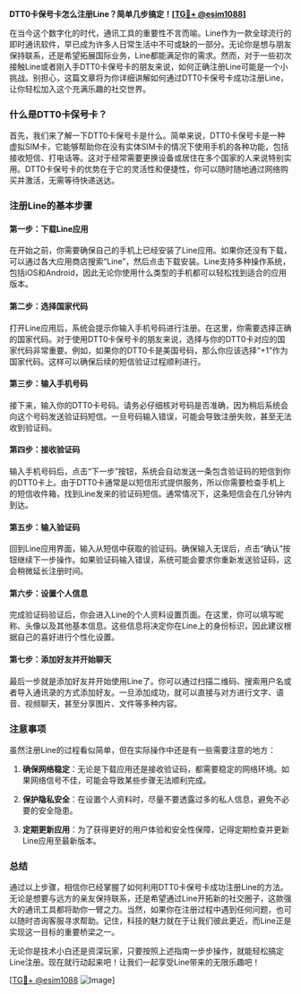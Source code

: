 **DTT0卡保号卡怎么注册Line？简单几步搞定！[[TG💪+ @esim1088](https://t.me/s/esim1088)]**

在当今这个数字化的时代，通讯工具的重要性不言而喻。Line作为一款全球流行的即时通讯软件，早已成为许多人日常生活中不可或缺的一部分。无论你是想与朋友保持联系，还是希望拓展国际业务，Line都能满足你的需求。然而，对于一些初次接触Line或者刚入手DTT0卡保号卡的朋友来说，如何正确注册Line可能是一个小挑战。别担心，这篇文章将为你详细讲解如何通过DTT0卡保号卡成功注册Line，让你轻松加入这个充满乐趣的社交世界。

### 什么是DTT0卡保号卡？

首先，我们来了解一下DTT0卡保号卡是什么。简单来说，DTT0卡保号卡是一种虚拟SIM卡，它能够帮助你在没有实体SIM卡的情况下使用手机的各种功能，包括接收短信、打电话等。这对于经常需要更换设备或居住在多个国家的人来说特别实用。DTT0卡保号卡的优势在于它的灵活性和便捷性，你可以随时随地通过网络购买并激活，无需等待快递送达。

### 注册Line的基本步骤

#### 第一步：下载Line应用

在开始之前，你需要确保自己的手机上已经安装了Line应用。如果你还没有下载，可以通过各大应用商店搜索“Line”，然后点击下载安装。Line支持多种操作系统，包括iOS和Android，因此无论你使用什么类型的手机都可以轻松找到适合的应用版本。

#### 第二步：选择国家代码

打开Line应用后，系统会提示你输入手机号码进行注册。在这里，你需要选择正确的国家代码。对于使用DTT0卡保号卡的朋友来说，选择与你的DTT0卡对应的国家代码非常重要。例如，如果你的DTT0卡是美国号码，那么你应该选择“+1”作为国家代码。这样可以确保后续的短信验证过程顺利进行。

#### 第三步：输入手机号码

接下来，输入你的DTT0卡号码。请务必仔细核对号码是否准确，因为稍后系统会向这个号码发送验证码短信。一旦号码输入错误，可能会导致注册失败，甚至无法收到验证码。

#### 第四步：接收验证码

输入手机号码后，点击“下一步”按钮，系统会自动发送一条包含验证码的短信到你的DTT0卡上。由于DTT0卡通常是以短信形式提供服务，所以你需要检查手机上的短信收件箱，找到Line发来的验证码短信。通常情况下，这条短信会在几分钟内到达。

#### 第五步：输入验证码

回到Line应用界面，输入从短信中获取的验证码。确保输入无误后，点击“确认”按钮继续下一步操作。如果验证码输入错误，系统可能会要求你重新发送验证码，这会稍微延长注册时间。

#### 第六步：设置个人信息

完成验证码验证后，你会进入Line的个人资料设置页面。在这里，你可以填写昵称、头像以及其他基本信息。这些信息将决定你在Line上的身份标识，因此建议根据自己的喜好进行个性化设置。

#### 第七步：添加好友并开始聊天

最后一步就是添加好友并开始使用Line了。你可以通过扫描二维码、搜索用户名或者导入通讯录的方式添加好友。一旦添加成功，就可以直接与对方进行文字、语音、视频聊天，甚至分享图片、文件等多种内容。

### 注意事项

虽然注册Line的过程看似简单，但在实际操作中还是有一些需要注意的地方：

1. **确保网络稳定**：无论是下载应用还是接收验证码，都需要稳定的网络环境。如果网络信号不佳，可能会导致某些步骤无法顺利完成。
   
2. **保护隐私安全**：在设置个人资料时，尽量不要透露过多的私人信息，避免不必要的安全隐患。

3. **定期更新应用**：为了获得更好的用户体验和安全性保障，记得定期检查并更新Line应用至最新版本。

### 总结

通过以上步骤，相信你已经掌握了如何利用DTT0卡保号卡成功注册Line的方法。无论是想要与远方的亲友保持联系，还是希望通过Line开拓新的社交圈子，这款强大的通讯工具都将助你一臂之力。当然，如果你在注册过程中遇到任何问题，也可以随时咨询客服寻求帮助。记住，科技的魅力就在于让我们彼此更近，而Line正是实现这一目标的重要桥梁之一。

无论你是技术小白还是资深玩家，只要按照上述指南一步步操作，就能轻松搞定Line注册。现在就行动起来吧！让我们一起享受Line带来的无限乐趣吧！

[[TG💪+ @esim1088](https://t.me/s/esim1088) ![Image](https://i.postimg.cc/4NQfJmqS/Snipaste-2025-05-13-00-14-12.png)]